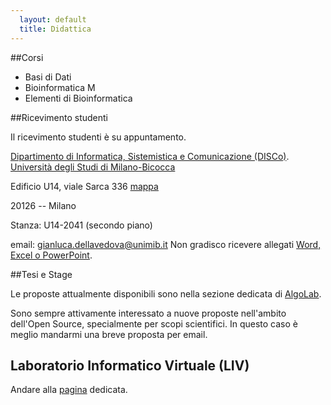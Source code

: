 ```yaml
---
  layout: default
  title: Didattica
---
```


##Corsi

*  Basi di Dati
*  Bioinformatica M
*  Elementi di Bioinformatica

##Ricevimento studenti

Il ricevimento studenti è su appuntamento.


[Dipartimento di Informatica, Sistemistica
e Comunicazione (DISCo)](http://www.disco.unimib.it).
[Università degli Studi di Milano-Bicocca](http://www.unimib.it)

Edificio U14, viale Sarca 336
[mappa](https://www.openstreetmap.org/note/236583)

20126 -- Milano

Stanza: U14-2041 (secondo piano)


email: [gianluca.dellavedova@unimib.it](mailto://gianluca.dellavedova@unimib.it)
Non gradisco ricevere allegati [Word, Excel o PowerPoint](http://www.fsf.org/philosophy/no-word-attachments.html).

##Tesi e Stage

Le proposte attualmente disponibili sono nella sezione dedicata di
[AlgoLab](http://algolab.eu/category/stage/).

Sono sempre attivamente interessato a nuove proposte nell'ambito
dell'Open Source, specialmente per scopi scientifici. In questo caso è
meglio mandarmi una breve proposta per email.


## Laboratorio Informatico Virtuale (LIV)

Andare alla [pagina](/liv) dedicata.
